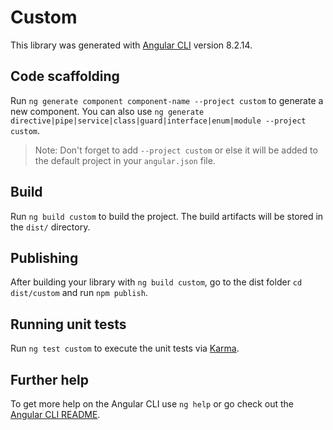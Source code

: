# Custom

This library was generated with [Angular CLI](https://github.com/angular/angular-cli) version 8.2.14.

## Code scaffolding

Run `ng generate component component-name --project custom` to generate a new component. You can also use `ng generate directive|pipe|service|class|guard|interface|enum|module --project custom`.
> Note: Don't forget to add `--project custom` or else it will be added to the default project in your `angular.json` file. 

## Build

Run `ng build custom` to build the project. The build artifacts will be stored in the `dist/` directory.

## Publishing

After building your library with `ng build custom`, go to the dist folder `cd dist/custom` and run `npm publish`.

## Running unit tests

Run `ng test custom` to execute the unit tests via [Karma](https://karma-runner.github.io).

## Further help

To get more help on the Angular CLI use `ng help` or go check out the [Angular CLI README](https://github.com/angular/angular-cli/blob/master/README.md).
